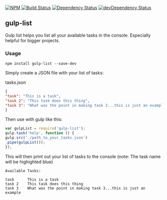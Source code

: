 [![NPM](https://img.shields.io/npm/v/gulp-list.svg)](https://www.npmjs.com/package/gulp-list)
[![Build Status](https://travis-ci.org/Daveloper87/gulp-list.svg)](https://travis-ci.org/Daveloper87/gulp-list) [![Dependency Status](https://img.shields.io/david/Daveloper87/gulp-list.svg)](https://david-dm.org/daveloper87/gulp-list) [![devDependency Status](https://img.shields.io/david/dev/Daveloper87/gulp-list.svg)](https://david-dm.org/daveloper87/gulp-list#info=devDependencies) 

## gulp-list

Gulp list helps you list all your available tasks in the console. Especially helpful for bigger projects.

### Usage 

    npm install gulp-list --save-dev

Simply create a JSON file with your list of tasks:

tasks.json

```json
{
"task": "This is a task",
"task 2": "This task does this thing",
"task 3": "What was the point in making task 3...this is just an example"
}
```
Then use with gulp like this:
```javascript
var gulpList = require('gulp-list');
gulp.task('help', function () {
gulp.src('./path_to_your_tasks.json')
.pipe(gulpList());
});
```

This will then print out your list of tasks to the console (note: The task name will be highighted blue)
```shell
Available Tasks:

task      This is a task
task 2    This task does this thing
task 3    What was the point in making task 3...this is just an example
```
